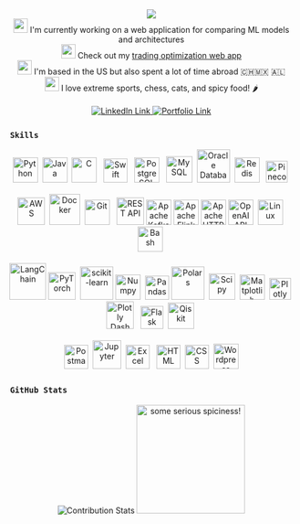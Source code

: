 <div align="center">
    <img src="https://readme-typing-svg.herokuapp.com?font=Inconsolata&size=30&duration=3000&pause=5&color=00DF99&center=true&multiline=true&repeat=false&width=1400&height=140&lines=Hi+I'm+Mitchell%2C+a+data+scientist+with+a+background+in+particle+physics+and+a+passion;for+machine+learning,+data+and+analytics,+and+quantitative+finance.;Welcome+to+my+GitHub!">
</div>

<div align="center">
    <img src="https://cdn.jsdelivr.net/gh/MitchMedeiros/MitchMedeiros@297c690241747eca3901e7fb5d2fb3fe1e541e81/images/elearn.gif" width="25"> I'm currently working on a web application for comparing ML models and architectures
    <br>
    <img src="https://cdn.jsdelivr.net/gh/MitchMedeiros/MitchMedeiros@61537ee093a9681511e8e9288093a713ae484f70/images/optimize.gif" width="25"> Check out my <a href="https://backtest.fi" target="_blank">trading optimization web app</a>
    <br>
    <img src="https://cdn.jsdelivr.net/gh/MitchMedeiros/MitchMedeiros@4e6e67762c92f63519cdb23d5d7ff9cd2eff05ee/images/earth.gif" width="25"> I'm based in the US but also spent a lot of time abroad 🇨🇭🇲🇽 🇦🇱
    <br> 
    <img src="https://cdn.jsdelivr.net/gh/MitchMedeiros/MitchMedeiros@897d620368d5be0324c2ac470b7ff3cff61a9a55/images/ice_axe.gif" width="25"> I love extreme sports, chess, cats, and spicy food! 🌶️
</div>
    
<div align="center">
    <br>
    <a href="https://www.linkedin.com/in/mitchell-medeiros/" target="_blank">
        <img src="https://img.shields.io/badge/LinkedIn-blue?style=for-the-badge&logo=linkedin&logoColor=white" alt="LinkedIn Link" title="LinkedIn Link">
    </a>
    <a href="https://mitchm.net/" target="_blank">
        <img src="https://img.shields.io/badge/Portfolio-dda703?style=for-the-badge&logo=About&logoColor=white" alt="Portfolio Link" title="Portfolio Link">
    </a>
</div>

### &nbsp;`Skills`

<div align="center">
    <img src="https://cdn.jsdelivr.net/gh/devicons/devicon@latest/icons/python/python-original.svg" width="44" alt="Python" title="Python">&nbsp;
    <img src="https://cdn.jsdelivr.net/gh/devicons/devicon@latest/icons/java/java-original.svg" width="44" alt="Java" title="Java">&nbsp;
    <img src="https://cdn.jsdelivr.net/gh/devicons/devicon@latest/icons/c/c-original.svg" width="44" alt="C" title="C">&nbsp;&nbsp;
    <img src="https://cdn.jsdelivr.net/gh/devicons/devicon@latest/icons/swift/swift-original.svg" width="42" alt="Swift" title="Swift">&nbsp;&nbsp;
    <img src="https://cdn.jsdelivr.net/gh/devicons/devicon@latest/icons/postgresql/postgresql-original.svg" width="44" alt="PostgreSQL" title="PostgreSQL">&nbsp;&nbsp;
    <img src="https://cdn.jsdelivr.net/gh/MitchMedeiros/MitchMedeiros@6ea0fdbf7319155ce7d08f1df65e0abdae309e01/images/mysql.png" width="46" alt="MySQL" title="MySQL">&nbsp;
    <img src="https://cdn.jsdelivr.net/gh/MitchMedeiros/MitchMedeiros@b27f8f3cdbd1aabab1d1f6451a0785a75b751b20/images/oracle.png" width="58" alt="Oracle Database" title="Oracle Database">&nbsp;
    <img src="https://cdn.jsdelivr.net/gh/devicons/devicon@latest/icons/redis/redis-original.svg" width="44" alt="Redis" title="Redis">&nbsp;&nbsp;
    <img src="https://cdn.jsdelivr.net/gh/MitchMedeiros/MitchMedeiros@b27f8f3cdbd1aabab1d1f6451a0785a75b751b20/images/pinecone.png" width="38" alt="Pinecone Vector Database" title="Pinecone Vector Database">&nbsp;
    <br>
    <br>
    <img src="https://cdn.jsdelivr.net/gh/devicons/devicon@latest/icons/amazonwebservices/amazonwebservices-plain-wordmark.svg" width="48" alt="AWS" title="AWS">&nbsp;
    <img src="https://cdn.jsdelivr.net/gh/devicons/devicon/icons/docker/docker-original.svg" width="54" alt="Docker" title="Docker">&nbsp;
    <img src="https://cdn.jsdelivr.net/gh/devicons/devicon@latest/icons/git/git-original.svg" width="44" alt="Git" title="Git">&nbsp;&nbsp;
    <img src="https://cdn.jsdelivr.net/gh/MitchMedeiros/MitchMedeiros@b27f8f3cdbd1aabab1d1f6451a0785a75b751b20/images/rest-logo.png" width="48" alt="REST API" title="REST API">
    <img src="https://cdn.jsdelivr.net/gh/MitchMedeiros/MitchMedeiros@bb4d5d24612c9d89d8e21d17665ba28a73fd626a/images/kafka.svg" width="44" alt="Apache Kafka" title="Apache Kafka">
    <img src="https://cdn.jsdelivr.net/gh/MitchMedeiros/MitchMedeiros@b27f8f3cdbd1aabab1d1f6451a0785a75b751b20/images/flink.png" width="44" alt="Apache Flink" title="Apache Flink">
    <img src="https://cdn.jsdelivr.net/gh/devicons/devicon@latest/icons/apache/apache-original.svg" width="44" alt="Apache HTTP" title="Apache HTTP">
    <img src="https://cdn.jsdelivr.net/gh/MitchMedeiros/MitchMedeiros@e0c5d49bcd3f766ac504ab132d5019d820c6344c/images/openai.svg" width="44" alt="OpenAI API" title="OpenAI API">&nbsp;
    <img src="https://cdn.jsdelivr.net/gh/devicons/devicon/icons/linux/linux-original.svg" width="44" alt="Linux" title="Linux">&nbsp;
    <img src="https://cdn.jsdelivr.net/gh/MitchMedeiros/MitchMedeiros@6ea0fdbf7319155ce7d08f1df65e0abdae309e01/images/bash.png" width="44" alt="Bash" title="Bash">&nbsp;
    <br>
    <br>
    <img src="https://cdn.jsdelivr.net/gh/MitchMedeiros/MitchMedeiros@30080978247d16fea147b1ce1a7ce15a3af1c804/images/langchain-cropped.png" width="64" alt="LangChain" title="LangChain">
    <img src="https://cdn.jsdelivr.net/gh/devicons/devicon@latest/icons/pytorch/pytorch-original.svg" width="48" alt="PyTorch" title="PyTorch">&nbsp;
    <img src="https://cdn.jsdelivr.net/gh/devicons/devicon@latest/icons/scikitlearn/scikitlearn-original.svg" width="58" alt="scikit-learn" title="scikit-learn">
    <img src="https://cdn.jsdelivr.net/gh/devicons/devicon@latest/icons/numpy/numpy-original.svg" width="44" alt="Numpy" title="Numpy">&nbsp;
    <img src="https://cdn.jsdelivr.net/gh/MitchMedeiros/MitchMedeiros@7fe6a29e12c49257b66354538f3e5481daea8dfe/images/pandas-white.svg" width="42" alt="Pandas" title="Pandas">
    <img src="https://cdn.jsdelivr.net/gh/MitchMedeiros/MitchMedeiros@6ea0fdbf7319155ce7d08f1df65e0abdae309e01/images/polars.png" width="58" alt="Polars" title="Polars">&nbsp;
    <img src="https://cdn.jsdelivr.net/gh/MitchMedeiros/MitchMedeiros@b27f8f3cdbd1aabab1d1f6451a0785a75b751b20/images/scipy.png" width="46" alt="Scipy" title="Scipy">&nbsp;
    <img src="https://cdn.jsdelivr.net/gh/devicons/devicon@latest/icons/matplotlib/matplotlib-original.svg" width="44" alt="Matplotlib" title="Matplotlib">&nbsp;
    <img src="https://cdn.jsdelivr.net/gh/devicons/devicon@latest/icons/plotly/plotly-original.svg" width="38" alt="Plotly" title="Plotly">&nbsp;
    <img src="https://cdn.jsdelivr.net/gh/MitchMedeiros/MitchMedeiros@6ea0fdbf7319155ce7d08f1df65e0abdae309e01/images/dash.png" width="48" alt="Plotly Dash" title="Plotly Dash">&nbsp;&nbsp;
    <img src="https://cdn.jsdelivr.net/gh/MitchMedeiros/MitchMedeiros@6ea0fdbf7319155ce7d08f1df65e0abdae309e01/images/flask.png" width="40" alt="Flask" title="Flask">&nbsp;
    <img src="https://cdn.jsdelivr.net/gh/MitchMedeiros/MitchMedeiros@6ea0fdbf7319155ce7d08f1df65e0abdae309e01/images/qiskit.png" width="46" alt="Qiskit" title="Qiskit">&nbsp;
    <br>
    <br>
    <img src="https://cdn.jsdelivr.net/gh/devicons/devicon@latest/icons/postman/postman-original.svg" width="42" alt="Postman" title="Postman">&nbsp;
    <img src="https://cdn.jsdelivr.net/gh/MitchMedeiros/MitchMedeiros@6ea0fdbf7319155ce7d08f1df65e0abdae309e01/images/jupyter.png" width="50" alt="Jupyter" title="Jupyter">&nbsp;
    <img src="https://cdn.jsdelivr.net/gh/MitchMedeiros/MitchMedeiros@b7394bf710312c6604f79b29cf22c885fc9b37cc/images/excel.svg" width="42" alt="Excel" title="Excel">&nbsp;&nbsp;
    <img src="https://cdn.jsdelivr.net/gh/devicons/devicon/icons/html5/html5-original.svg" width="42" alt="HTML" title="HTML">&nbsp;
    <img src="https://cdn.jsdelivr.net/gh/devicons/devicon@latest/icons/css3/css3-original.svg" width="42" alt="CSS" title="CSS">&nbsp;
    <img src="https://cdn.jsdelivr.net/gh/MitchMedeiros/MitchMedeiros@bb4d5d24612c9d89d8e21d17665ba28a73fd626a/images/wordpress.svg" width="44" alt="Wordpress" title="Wordpress">
</div>

### &nbsp;`GitHub Stats`

<div align="center">
    <img src="https://streak-stats.demolab.com?user=MitchMedeiros&theme=algolia&hide_border=true&date_format=M%20j%5B%2C%20Y%5D&background=EB545400&currStreakNum=EB7A2B&currStreakLabel=EB7A2B&sideNums=08BFF7&sideLabels=EB7A2B&ring=26D4F7&fire=EB7A2B&dates=EB3E2B" alt="Contribution Stats" title="Contribution Stats">
    <img src="https://cdn.jsdelivr.net/gh/MitchMedeiros/MitchMedeiros@f555577ccb1a171db4ebcfa82f09b643eaf16f55/images/spicy_data.gif" width="190" alt="some serious spiciness!" title="some serious spiciness!">
</div>
